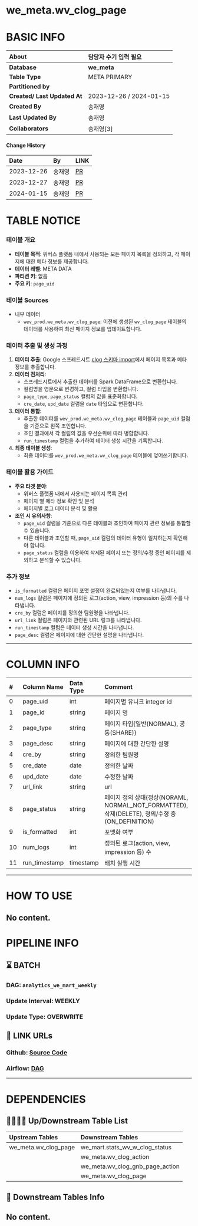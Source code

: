 
we_meta.wv_clog_page
====================

# BASIC INFO

|**About**| 담당자 수기 입력 필요 |
| :--- | :--- |
|**Database**|**we_meta**|
|**Table Type**|META PRIMARY|
|**Partitioned by**| |
|**Created/ Last Updated At**|2023-12-26 / 2024-01-15|
|**Created By**|송재영|
|**Last Updated By**|송재영|
|**Collaborators**|송재영[3]|
  
#### Change History
|**Date**|**By**|**LINK**|
| :--- | :--- | :--- |
|2023-12-26|송재영|[PR](https://github.com/benxcorp/databricks/commit/aa3014ed607e444346d48145faa81fd497357e0a)|
|2023-12-27|송재영|[PR](https://github.com/benxcorp/databricks/commit/c89b466d69bf789ddc916af8fdde7c3392962747)|
|2024-01-15|송재영|[PR](https://github.com/benxcorp/databricks/commit/06bcae095ec7ba460d2c5b9b5fafe96376234e18)|
  
  
# TABLE NOTICE
  
### 테이블 개요

* **테이블 목적**: 위버스 플랫폼 내에서 사용되는 모든 페이지 목록을 정의하고, 각 페이지에 대한 메타 정보를 제공합니다.
* **데이터 레벨**: META DATA
* **파티션 키**: 없음
* **주요 키**: `page_uid`

### 테이블 Sources

* 내부 데이터
    * `wev_prod.we_meta.wv_clog_page`: 이전에 생성된 `wv_clog_page` 테이블의 데이터를 사용하여 최신 페이지 정보를 업데이트합니다.

### 데이터 추출 및 생성 과정

1. **데이터 추출**: Google 스프레드시트 [clog 스키마 import](https://docs.google.com/spreadsheets/d/1nBsHvVOplIjIy3cuTdZyVT-4vka3aSoV74Ow_e2UXJs/edit#gid=0)에서 페이지 목록과 메타 정보를 추출합니다.
2. **데이터 전처리**:
    * 스프레드시트에서 추출한 데이터를 Spark DataFrame으로 변환합니다.
    * 컬럼명을 영문으로 변경하고, 컬럼 타입을 변환합니다.
    * `page_type`, `page_status` 컬럼의 값을 표준화합니다.
    * `cre_date`, `upd_date` 컬럼을 `date` 타입으로 변환합니다.
3. **데이터 통합**:
    * 추출한 데이터를 `wev_prod.we_meta.wv_clog_page` 테이블과 `page_uid` 컬럼을 기준으로 왼쪽 조인합니다.
    * 조인 결과에서 각 컬럼의 값을 우선순위에 따라 병합합니다.
    * `run_timestamp` 컬럼을 추가하여 데이터 생성 시간을 기록합니다.
4. **최종 테이블 생성**:
    * 최종 데이터를 `wev_prod.we_meta.wv_clog_page` 테이블에 덮어쓰기합니다.

### 테이블 활용 가이드

* **주요 타겟 분야**:
    * 위버스 플랫폼 내에서 사용되는 페이지 목록 관리
    * 페이지 별 메타 정보 확인 및 분석
    * 페이지별 로그 데이터 분석 및 활용
* **조인 시 유의사항**:
    * `page_uid` 컬럼을 기준으로 다른 테이블과 조인하여 페이지 관련 정보를 통합할 수 있습니다.
    * 다른 테이블과 조인할 때, `page_uid` 컬럼의 데이터 유형이 일치하는지 확인해야 합니다.
    * `page_status` 컬럼을 이용하여 삭제된 페이지 또는 정의/수정 중인 페이지를 제외하고 분석할 수 있습니다.

### 추가 정보

* `is_formatted` 컬럼은 페이지 포맷 설정이 완료되었는지 여부를 나타냅니다.
* `num_logs` 컬럼은 페이지에 정의된 로그(action, view, impression 등)의 수를 나타냅니다.
* `cre_by` 컬럼은 페이지를 정의한 팀원명을 나타냅니다.
* `url_link` 컬럼은 페이지와 관련된 URL 링크를 나타냅니다.
* `run_timestamp` 컬럼은 데이터 생성 시간을 나타냅니다.
* `page_desc` 컬럼은 페이지에 대한 간단한 설명을 나타냅니다.  
---
# COLUMN INFO

|#|Column Name|Data Type|Comment|
| :--- | :--- | :--- | :--- |
|0|page_uid|int|페이지별 유니크 integer id|
|1|page_id|string|페이지 명|
|2|page_type|string|페이지 타입{일반(NORMAL), 공통(SHARE)}|
|3|page_desc|string|페이지에 대한 간단한 설명|
|4|cre_by|string|정의한 팀원명|
|5|cre_date|date|정의한 날짜|
|6|upd_date|date|수정한 날짜|
|7|url_link|string|url|
|8|page_status|string|페이지 정의 상태{정상(NORAML, NORMAL_NOT_FORMATTED), 삭제(DELETE), 정의/수정 중(ON_DEFINITION)|
|9|is_formatted|int|포맷화 여부|
|10|num_logs|int|정의된 로그(action, view, impression 등) 수|
|11|run_timestamp|timestamp|배치 실행 시간|
  
    
---
# HOW TO USE
  
No content.  
---
# PIPELINE INFO

## ⌛️ BATCH

### DAG: `analytics_we_mart_weekly`

### Update Interval: WEEKLY

### Update Type: OVERWRITE

## 📍 LINK URLs

### Github: [Source Code](https://github.com/benxcorp/databricks/blob/main/src/data_analytics/meta/we_meta/wv_clog_page.py)

### Airflow: [DAG](https://github.com/benxcorp/dp-airflow/blob/main/dags/utils/dynamic_dag/wev/task_list/analytics_we_mart_weekly.py)
  
    
---
# DEPENDENCIES

## 👨‍👩‍👧‍👦 Up/Downstream Table List

|Upstream Tables|Downstream Tables|
| :--- | :--- |
|we_meta.wv_clog_page|we_mart.stats_wv_w_clog_status|
| |we_meta.wv_clog_action|
| |we_meta.wv_clog_gnb_page_action|
| |we_meta.wv_clog_page|

## 🐤 Downstream Tables Info
  
No content.  
---
